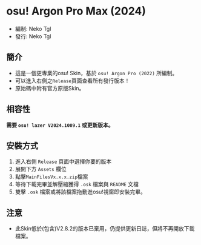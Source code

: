 # osu! Argon Pro Max (2024)
- 編制: Neko Tgl
- 發行: Neko Tgl
## 簡介
- 這是一個更專業的osu! Skin，基於 `osu! Argon Pro (2022)` 所編制。
- 可以進入右側之`Release`頁面查看所有發行版本！
- 原始碼中附有官方原版Skin。
## 相容性
**需要 `osu! lazer V2024.1009.1` 或更新版本。**
## 安裝方式
1. 進入右側 `Release` 頁面中選擇你要的版本
2. 展開下方 `Assets` 欄位
3. 點擊`MainFilesVx.x.x.zip`檔案
4. 等待下載完畢並解壓縮獲得 `.osk` 檔案與 `README` 文檔
5. 雙擊 `.osk` 檔案或將該檔案拖動進osu!視窗即安裝完畢。
## 注意
- 此Skin低於(包含)V2.8.2的版本已棄用，仍提供更新日誌，但將不再開放下載檔案。
